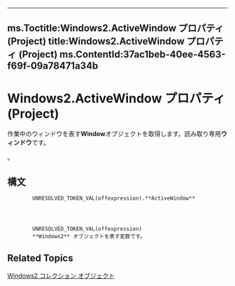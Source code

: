 

---
ms.Toctitle:Windows2.ActiveWindow プロパティ (Project)
title:Windows2.ActiveWindow プロパティ (Project)
ms.ContentId:37ac1beb-40ee-4563-f69f-09a78471a34b
---
# Windows2.ActiveWindow プロパティ (Project)




作業中のウィンドウを表す**Window**オブジェクトを取得します。読み取り専用**ウィンドウ**です。



。

## 構文

            UNRESOLVED_TOKEN_VAL(offexpression).**ActiveWindow**




            UNRESOLVED_TOKEN_VAL(offexpression)
            **Windows2** オブジェクトを表す変数です。



## Related Topics

[Windows2 コレクション オブジェクト](a58383c6-12c7-81b3-10e8-81ba9180404c.md)




